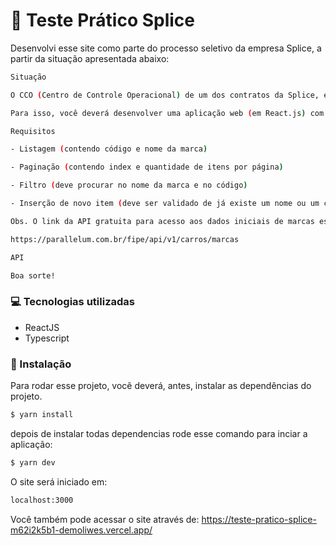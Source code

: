 # 🚗 Teste Prático Splice

Desenvolvi esse site como parte do processo seletivo da empresa Splice, a partir da situação apresentada abaixo:

```sh
Situação

O CCO (Centro de Controle Operacional) de um dos contratos da Splice, está tendo alguns problemas para identificar a marca de alguns veículos que foram atuados. Portanto você foi chamado para ajuda-los a facilitar essa tarefa quando for necessária.

Para isso, você deverá desenvolver uma aplicação web (em React.js) com uma listagem de marcas de veículos, que contenha paginação e filtro, para que o CCO consiga, através do código, encontrar a marca desejada. Além de um formulário simples (dois inputs, código e nome), que poderá ser utilizado para inserir um novo item na listagem.

Requisitos

- Listagem (contendo código e nome da marca)

- Paginação (contendo index e quantidade de itens por página)

- Filtro (deve procurar no nome da marca e no código)

- Inserção de novo item (deve ser validado de já existe um nome ou um código ao inserir)

Obs. O link da API gratuita para acesso aos dados iniciais de marcas está logo abaixo. Os itens da listagem NÃO precisam ser editados ou apagados. O contexto informado é fictício e o código devera ser entregue pelo GitHub.

https://parallelum.com.br/fipe/api/v1/carros/marcas

API

Boa sorte! 
```
### 💻 Tecnologias utilizadas

  * ReactJS
  * Typescript

### 🔨 Instalação

Para rodar esse projeto, você deverá, antes, instalar as dependências do projeto.

```sh
$ yarn install
```
depois de instalar todas dependencias rode esse comando para inciar a aplicação:

```sh
$ yarn dev
```

O site será iniciado em:

```sh
localhost:3000
```
Você também pode acessar o site através de:
https://teste-pratico-splice-m62i2k5b1-demoliwes.vercel.app/

